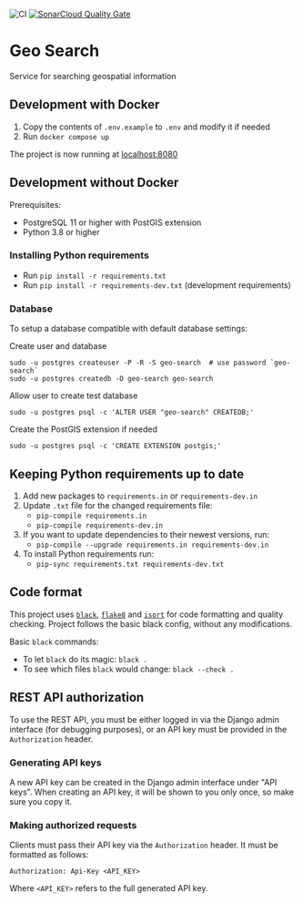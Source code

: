 ![CI](https://github.com/City-of-Helsinki/geo-search/actions/workflows/ci.yml/badge.svg)
[![SonarCloud Quality Gate](https://sonarcloud.io/api/project_badges/measure?project=City-of-Helsinki_geo-search&metric=alert_status)](https://sonarcloud.io/summary/new_code?id=City-of-Helsinki_geo-search)

# Geo Search

Service for searching geospatial information

## Development with Docker

1. Copy the contents of `.env.example` to `.env` and modify it if needed
2. Run `docker compose up`

The project is now running at [localhost:8080](http://localhost:8080)

## Development without Docker

Prerequisites:

* PostgreSQL 11 or higher with PostGIS extension
* Python 3.8 or higher

### Installing Python requirements

* Run `pip install -r requirements.txt`
* Run `pip install -r requirements-dev.txt` (development requirements)

### Database

To setup a database compatible with default database settings:

Create user and database

    sudo -u postgres createuser -P -R -S geo-search  # use password `geo-search`
    sudo -u postgres createdb -O geo-search geo-search

Allow user to create test database

    sudo -u postgres psql -c 'ALTER USER "geo-search" CREATEDB;'

Create the PostGIS extension if needed

    sudo -u postgres psql -c 'CREATE EXTENSION postgis;'

## Keeping Python requirements up to date

1. Add new packages to `requirements.in` or `requirements-dev.in`
2. Update `.txt` file for the changed requirements file:
    * `pip-compile requirements.in`
    * `pip-compile requirements-dev.in`
3. If you want to update dependencies to their newest versions, run:
    * `pip-compile --upgrade requirements.in requirements-dev.in`
4. To install Python requirements run:
    * `pip-sync requirements.txt requirements-dev.txt`

## Code format

This project uses
[`black`](https://github.com/psf/black),
[`flake8`](https://gitlab.com/pycqa/flake8) and
[`isort`](https://github.com/PyCQA/isort)
for code formatting and quality checking. Project follows the basic
black config, without any modifications.

Basic `black` commands:

* To let `black` do its magic: `black .`
* To see which files `black` would change: `black --check .`

## REST API authorization

To use the REST API, you must be either logged in via the Django
admin interface (for debugging purposes), or an API key must be
provided in the `Authorization` header.

### Generating API keys

A new API key can be created in the Django admin interface under
"API keys". When creating an API key, it will be shown to you only
once, so make sure you copy it.

### Making authorized requests

Clients must pass their API key via the `Authorization` header.
It must be formatted as follows:

    Authorization: Api-Key <API_KEY>

Where `<API_KEY>` refers to the full generated API key.
